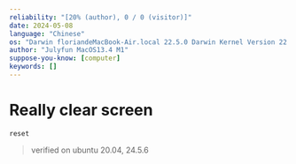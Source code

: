```yaml
---
reliability: "[20% (author), 0 / 0 (visitor)]"
date: 2024-05-08
language: "Chinese"
os: "Darwin floriandeMacBook-Air.local 22.5.0 Darwin Kernel Version 22.5.0: Mon Apr 24 20:53:44 PDT 2023; root:xnu-8796.121.2~5/RELEASE_ARM64_T8103 arm64"
author: "Julyfun MacOS13.4 M1"
suppose-you-know: [computer]
keywords: []
---
```


# Really clear screen

```
reset
```

> verified on ubuntu 20.04, 24.5.6

